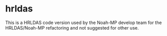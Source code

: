 # hrldas

This is a HRLDAS code version used by the Noah-MP develop team for the HRLDAS/Noah-MP refactoring and not suggested for other use.
